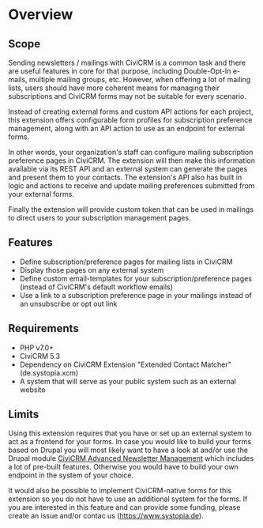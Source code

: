 # Overview

## Scope

Sending newsletters / mailings with CiviCRM is a common task and there are
useful features in core for that purpose, including Double-Opt-In e-mails,
multiple mailing groups, etc. However, when offering a lot of mailing lists,
users should have more coherent means for managing their subscriptions and
CiviCRM forms may not be suitable for every scenario.

Instead of creating external forms and custom API actions for each project,
this extension offers configurable form profiles for subscription preference
management, along with an API action to use as an endpoint for external forms.

In other words, your organization's staff can configure mailing subscription
preference pages in CiviCRM. The extension will then make this information
available via its REST API and an external system can generate the pages and
present them to your contacts. The extension's API also has built in logic and
actions to receive and update mailing preferences submitted from your external
forms. 

Finally the extension will provide custom token that can be used in mailings to
direct users to your subscription management pages.

## Features
- Define subscription/preference pages for mailing lists in CiviCRM
- Display those pages on any external system
- Define custom email-templates for your subscription/preference pages (instead
  of CiviCRM's default workflow emails)
- Use a link to a subscription preference page in your mailings instead of an
  unsubscribe or opt out link

## Requirements

- PHP v7.0+
- CiviCRM 5.3
- Dependency on CiviCRM Extension "Extended Contact Matcher" (de.systopia.xcm)
- A system that will serve as your public system such as an external website

## Limits

Using this extension requires that you have or set up an external system to act
as a frontend for your forms. In case you would like to build your forms based
on Drupal you will most likely want to have a look at and/or use the Drupal
module
[CiviCRM Advanced Newsletter Management](https://github.com/systopia/civicrm_newsletter)
which includes a lot of pre-built features. Otherwise you would have to build
your own endpoint in the system of your choice.

It would also be possible to implement CiviCRM-native forms for this extension
so you do not have to use an additional system for the forms. If you are
interested in this feature and can provide some funding, please create an issue
and/or contac us (https://www.systopia.de).
